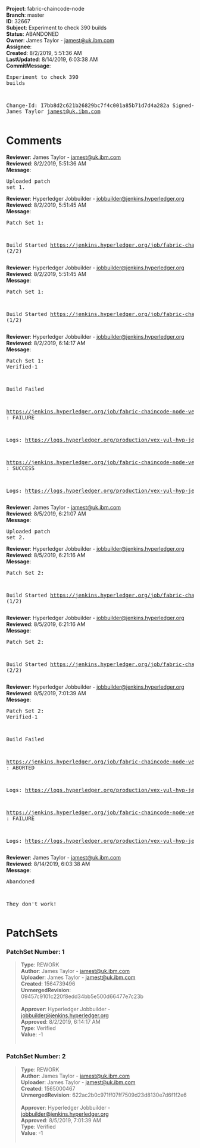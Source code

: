<strong>Project</strong>: fabric-chaincode-node<br><strong>Branch</strong>: master<br><strong>ID</strong>: 32667<br><strong>Subject</strong>: Experiment to check 390 builds<br><strong>Status</strong>: ABANDONED<br><strong>Owner</strong>: James Taylor - jamest@uk.ibm.com<br><strong>Assignee</strong>:<br><strong>Created</strong>: 8/2/2019, 5:51:36 AM<br><strong>LastUpdated</strong>: 8/14/2019, 6:03:38 AM<br><strong>CommitMessage</strong>:<br><pre>Experiment to check 390 builds

Change-Id: I7bb8d2c621b26829bc7f4c001a85b71d7d4a282a
Signed-off-by: James Taylor <jamest@uk.ibm.com>
</pre><h1>Comments</h1><strong>Reviewer</strong>: James Taylor - jamest@uk.ibm.com<br><strong>Reviewed</strong>: 8/2/2019, 5:51:36 AM<br><strong>Message</strong>: <pre>Uploaded patch set 1.</pre><strong>Reviewer</strong>: Hyperledger Jobbuilder - jobbuilder@jenkins.hyperledger.org<br><strong>Reviewed</strong>: 8/2/2019, 5:51:45 AM<br><strong>Message</strong>: <pre>Patch Set 1:

Build Started https://jenkins.hyperledger.org/job/fabric-chaincode-node-verify-x86_64/605/ (2/2)</pre><strong>Reviewer</strong>: Hyperledger Jobbuilder - jobbuilder@jenkins.hyperledger.org<br><strong>Reviewed</strong>: 8/2/2019, 5:51:45 AM<br><strong>Message</strong>: <pre>Patch Set 1:

Build Started https://jenkins.hyperledger.org/job/fabric-chaincode-node-verify-s390x/607/ (1/2)</pre><strong>Reviewer</strong>: Hyperledger Jobbuilder - jobbuilder@jenkins.hyperledger.org<br><strong>Reviewed</strong>: 8/2/2019, 6:14:17 AM<br><strong>Message</strong>: <pre>Patch Set 1: Verified-1

Build Failed 

https://jenkins.hyperledger.org/job/fabric-chaincode-node-verify-s390x/607/ : FAILURE

Logs: https://logs.hyperledger.org/production/vex-yul-hyp-jenkins-3/fabric-chaincode-node-verify-s390x/607

https://jenkins.hyperledger.org/job/fabric-chaincode-node-verify-x86_64/605/ : SUCCESS

Logs: https://logs.hyperledger.org/production/vex-yul-hyp-jenkins-3/fabric-chaincode-node-verify-x86_64/605</pre><strong>Reviewer</strong>: James Taylor - jamest@uk.ibm.com<br><strong>Reviewed</strong>: 8/5/2019, 6:21:07 AM<br><strong>Message</strong>: <pre>Uploaded patch set 2.</pre><strong>Reviewer</strong>: Hyperledger Jobbuilder - jobbuilder@jenkins.hyperledger.org<br><strong>Reviewed</strong>: 8/5/2019, 6:21:16 AM<br><strong>Message</strong>: <pre>Patch Set 2:

Build Started https://jenkins.hyperledger.org/job/fabric-chaincode-node-verify-x86_64/606/ (1/2)</pre><strong>Reviewer</strong>: Hyperledger Jobbuilder - jobbuilder@jenkins.hyperledger.org<br><strong>Reviewed</strong>: 8/5/2019, 6:21:16 AM<br><strong>Message</strong>: <pre>Patch Set 2:

Build Started https://jenkins.hyperledger.org/job/fabric-chaincode-node-verify-s390x/608/ (2/2)</pre><strong>Reviewer</strong>: Hyperledger Jobbuilder - jobbuilder@jenkins.hyperledger.org<br><strong>Reviewed</strong>: 8/5/2019, 7:01:39 AM<br><strong>Message</strong>: <pre>Patch Set 2: Verified-1

Build Failed 

https://jenkins.hyperledger.org/job/fabric-chaincode-node-verify-x86_64/606/ : ABORTED

Logs: https://logs.hyperledger.org/production/vex-yul-hyp-jenkins-3/fabric-chaincode-node-verify-x86_64/606

https://jenkins.hyperledger.org/job/fabric-chaincode-node-verify-s390x/608/ : FAILURE

Logs: https://logs.hyperledger.org/production/vex-yul-hyp-jenkins-3/fabric-chaincode-node-verify-s390x/608</pre><strong>Reviewer</strong>: James Taylor - jamest@uk.ibm.com<br><strong>Reviewed</strong>: 8/14/2019, 6:03:38 AM<br><strong>Message</strong>: <pre>Abandoned

They don't work!</pre><h1>PatchSets</h1><h3>PatchSet Number: 1</h3><blockquote><strong>Type</strong>: REWORK<br><strong>Author</strong>: James Taylor - jamest@uk.ibm.com<br><strong>Uploader</strong>: James Taylor - jamest@uk.ibm.com<br><strong>Created</strong>: 1564739496<br><strong>UnmergedRevision</strong>: 09457c9101c220f8edd34bb5e500d66477e7c23b<br><br><strong>Approver</strong>: Hyperledger Jobbuilder - jobbuilder@jenkins.hyperledger.org<br><strong>Approved</strong>: 8/2/2019, 6:14:17 AM<br><strong>Type</strong>: Verified<br><strong>Value</strong>: -1<br><br></blockquote><h3>PatchSet Number: 2</h3><blockquote><strong>Type</strong>: REWORK<br><strong>Author</strong>: James Taylor - jamest@uk.ibm.com<br><strong>Uploader</strong>: James Taylor - jamest@uk.ibm.com<br><strong>Created</strong>: 1565000467<br><strong>UnmergedRevision</strong>: 622ac2b0c971ff07ff7509d23d8130e7d6f1f2e6<br><br><strong>Approver</strong>: Hyperledger Jobbuilder - jobbuilder@jenkins.hyperledger.org<br><strong>Approved</strong>: 8/5/2019, 7:01:39 AM<br><strong>Type</strong>: Verified<br><strong>Value</strong>: -1<br><br></blockquote>